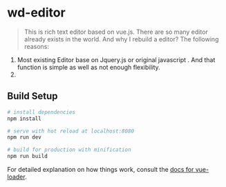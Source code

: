 # wd-editor

> This is rich text editor based on vue.js. There are so many editor already exists in the world. And why I rebuild a editor?  The following reasons:
1. Most existing Editor base on Jquery.js or original javascript . And that function is simple as well as not enough flexibility.
2. 
## Build Setup

``` bash
# install dependencies
npm install

# serve with hot reload at localhost:8080
npm run dev

# build for production with minification
npm run build
```

For detailed explanation on how things work, consult the [docs for vue-loader](http://vuejs.github.io/vue-loader).
